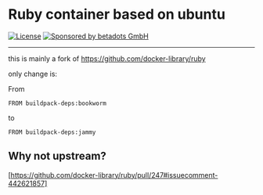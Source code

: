 # Ruby container based on ubuntu

[![License](https://img.shields.io/github/license/betadots/container-ruby.svg)](https://github.com/betadots/container-ruby/blob/main/LICENSE)
[![Sponsored by betadots GmbH](https://img.shields.io/badge/Sponsored%20by-betadots%20GmbH-blue.svg)](https://www.betadots.de)

---

this is mainly a fork of https://github.com/docker-library/ruby

only change is:

From

```shell
FROM buildpack-deps:bookworm
```

to

```shell
FROM buildpack-deps:jammy
```

## Why not upstream?

[https://github.com/docker-library/ruby/pull/247#issuecomment-442621857]
